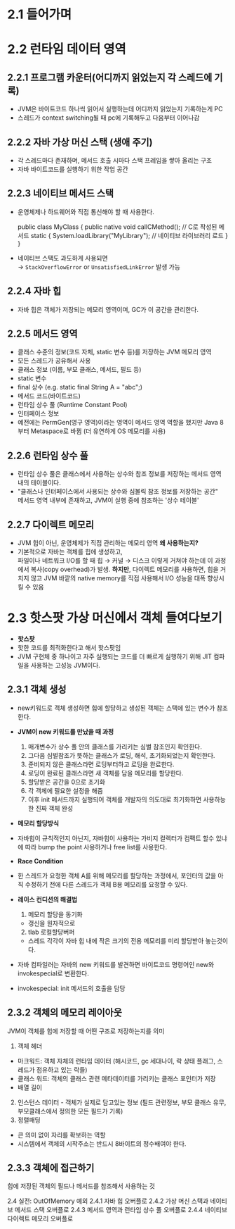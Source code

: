# 2.1 들어가며
# 2.2 런타임 데이터 영역
## 2.2.1 프로그램 카운터(어디까지 읽었는지 각 스레드에 기록)
- JVM은 바이트코드 하나씩 읽어서 실행하는데 어디까지 읽었는지 기록하는게 PC 
- 스레드가 context switching될 때 pc에 기록해두고 다음부터 이어나감
	
## 2.2.2 자바 가상 머신 스택 (생애 주기)
- 각 스레드마다 존재하며, 메서드 호출 시마다 스택 프레임을 쌓아 올리는 구조
- 자바 바이트코드를 실행하기 위한 작업 공간
	
## 2.2.3 네이티브 메서드 스택
- 운영체제나 하드웨어와 직접 통신해야 할 때 사용한다.

	public class MyClass {
    public native void callCMethod();  // C로 작성된 메서드
    static {
        System.loadLibrary("MyLibrary");  // 네이티브 라이브러리 로드
    }
	}
	
- 네이티브 스택도 과도하게 사용되면  
→ `StackOverflowError` or `UnsatisfiedLinkError` 발생 가능

## 2.2.4 자바 힙
- 자바 힙은 객체가 저장되는 메모리 영역이며, GC가 이 공간을 관리한다.
  
## 2.2.5 메서드 영역
- 클래스 수준의 정보(코드 자체, static 변수 등)를 저장하는 JVM 메모리 영역
- 모든 스레드가 공유해서 사용
- 클래스 정보 (이름, 부모 클래스, 메서드, 필드 등)
- static 변수
- final 상수 (e.g. static final String A = "abc";)
- 메서드 코드(바이트코드)
- 런타임 상수 풀 (Runtime Constant Pool)
- 인터페이스 정보
- 예전에는 PermGen(영구 영역)이라는 영역이 메서드 영역 역할을 했지만 Java 8부터 Metaspace로 바뀜 (더 유연하게 OS 메모리를 사용)

## 2.2.6 런타임 상수 풀
- 런타임 상수 풀은 클래스에서 사용하는 상수와 참조 정보를 저장하는 메서드 영역 내의 테이블이다.
- "클래스나 인터페이스에서 사용되는 상수와 심볼릭 참조 정보를 저장하는 공간"  
메서드 영역 내부에 존재하고, JVM이 실행 중에 참조하는 '상수 테이블'

## 2.2.7 다이렉트 메모리
- JVM 힙이 아닌, 운영체제가 직접 관리하는 메모리 영역
**왜 사용하는지?**
- 기본적으로 자바는 객체를 힙에 생성하고,  
파일이나 네트워크 I/O를 할 때 힙 → 커널 → 디스크 이렇게 거쳐야 하는데
이 과정에서 복사(copy overhead)가 발생.
**하지만**, 다이렉트 메모리를 사용하면, 힙을 거치지 않고 JVM 바깥의 native memory를 직접 사용해서
I/O 성능을 대폭 향상시킬 수 있음

# 2.3 핫스팟 가상 머신에서 객체 들여다보기
- **핫스팟**
- 핫한 코드를 최적화한다고 해서 핫스팟임
- JVM 구현체 중 하나이고 자주 실행되는 코드를 더 빠르게 실행하기 위해 JIT 컴파일을 사용하는 고성능 JVM이다.

## 2.3.1 객체 생성
- new키워드로 객체 생성하면 힙에 할당하고 생성된 객체는 스택에 있는 변수가 참조한다.
- **JVM이 new 키워드를 만났을 때 과정**
  1. 매개변수가 상수 풀 안의 클래스를 가리키는 심벌 참조인지 확인한다.
  2. 그다음 심벌참조가 뜻하는 클래스가 로딩, 해석, 초기화되었는지 확인한다.
  3. 준비되지 않은 클래스라면 로딩부터하고 로딩을 완료한다.
  4. 로딩이 완료된 클래스라면 새 객체를 담을 메모리를 할당한다.
  5. 할당받은 공간을 0으로 초기화
  6. 각 객체에 필요한 설정을 해줌
  7. 이후 init 메서드까지 실행되어 객체를 개발자의 의도대로 최기화하면 사용하능한 진짜 객체 완성
- **메모리 할당방식**
- 자바힙이 규칙적인지 아닌지, 자바힙이 사용하는 가비지 컬렉터가 컴팩트 할수 있냐에 따라 bump the point 사용하거나 free list를 사용한다. 
- **Race Condition**
- 한 스레드가 요청한 객체 A를 위해 메모리를 할당하는 과정에서, 포인터의 값을 아직 수정하기 전에 다른 스레드가 객체 B용 메모리를 요청할 수 있다.
- **레이스 컨디션의 해결법**
  1.  메모리 할당을 동기화
    - 갱신을 원자적으로 
  2.  tlab 로컬할당버퍼
     - 스레드 각각이 자바 힙 내에 작은 크기의 전용 메모리를 미리 할당받아 놓는것이다.
 
- 자바 컴파일러는 자바의 new 키워드를 발견하면 바이트코드 명령어인 new와 invokespecial로 변환한다.
- invokespecial: init 메서드의 호출을 담당
## 2.3.2 객체의 메모리 레이아웃
JVM이 객체를 힙에 저장할 때 어떤 구조로 저장하는지를 의미
  1. 객체 헤더
  - 마크워드: 객체 자체의 런타임 데이터 (해시코드, gc 세대나이, 락 상태 플래그, 스레드가 점유하고 있는 락들) 
  - 클래스 워드: 객체의 클래스 관련 메타데이터를 가리키는 클래스 포인터가 저장
  - 배열 길이
  2. 인스턴스 데이터
    - 객체가 실제로 담고있는 정보 (필드 관련정보, 부모 클래스 유무, 부모클래스에서 정의한 모든 필드가 기록)
  3. 정렬패딩
- 큰 의미 없이 자리를 확보하는 역할
- 시스템에서 객체의 시작주소는 반드시 8바이트의 정수배여야 한다.
## 2.3.3 객체에 접근하기
  힙에 저장된 객체의 필드나 메서드를 참조해서 사용하는 것
  


2.4 실전: OutOfMemory 예외
2.4.1 자바 힙 오버플로
2.4.2 가상 머신 스택과 네이티브 메서드 스택 오버플로
2.4.3 메서드 영역과 런타임 상수 풀 오버플로
2.4.4 네이티브 다이렉트 메모리 오버플로


